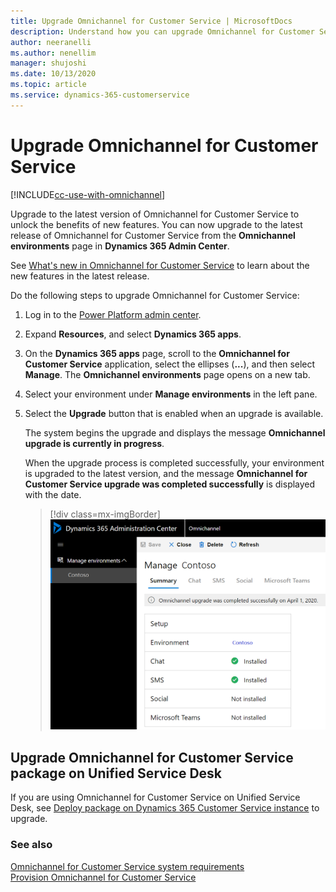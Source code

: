 ```yaml
---
title: Upgrade Omnichannel for Customer Service | MicrosoftDocs
description: Understand how you can upgrade Omnichannel for Customer Service
author: neeranelli
ms.author: nenellim
manager: shujoshi
ms.date: 10/13/2020
ms.topic: article
ms.service: dynamics-365-customerservice
---
```


# Upgrade Omnichannel for Customer Service

[!INCLUDE[cc-use-with-omnichannel](../../includes/cc-use-with-omnichannel.md)]

Upgrade to the latest version of Omnichannel for Customer Service to unlock the benefits of new features. You can now upgrade to the latest release of Omnichannel for Customer Service from the **Omnichannel environments** page in **Dynamics 365 Admin Center**.

See [What's new in Omnichannel for Customer Service](https://go.microsoft.com/fwlink/p/?linkid=2083527) to learn about the new features in the latest release.

Do the following steps to upgrade Omnichannel for Customer Service:

1. Log in to the [Power Platform admin center](https://admin.powerplatform.microsoft.com/).
2. Expand **Resources**, and select **Dynamics 365 apps**.
3. On the **Dynamics 365 apps** page, scroll to the **Omnichannel for Customer Service** application, select the ellipses (**...**), and then select **Manage**. The **Omnichannel environments** page opens on a new tab.
4. Select your environment under **Manage environments** in the left pane.
5. Select the **Upgrade** button that is enabled when an upgrade is available. 

    The system begins the upgrade and displays the message **Omnichannel upgrade is currently in progress**.
     
    When the upgrade process is completed successfully, your environment is upgraded to the latest version, and the message **Omnichannel for Customer Service upgrade was completed successfully** is displayed with the date.

   > [!div class=mx-imgBorder] 
   > ![Upgrade complete](../media/upgrade-complete.png)

## Upgrade Omnichannel for Customer Service package on Unified Service Desk

If you are using Omnichannel for Customer Service on Unified Service Desk, see [Deploy package on Dynamics 365 Customer Service instance](omnichannel-customer-service-package.md#deploy-package-on-dynamics-365-customer-service-app) to upgrade.

### See also

[Omnichannel for Customer Service system requirements](../system-requirements-omnichannel.md)  
[Provision Omnichannel for Customer Service](omnichannel-provision-license.md)  
